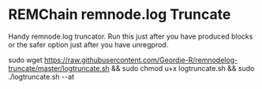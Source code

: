 # REMChain remnode.log Truncate
Handy remnode.log truncator.  Run this just after you have produced blocks or the safer option just after you have unregprod.

sudo wget https://raw.githubusercontent.com/Geordie-R/remnodelog-truncate/master/logtruncate.sh && sudo chmod u+x logtruncate.sh && sudo ./logtruncate.sh --at
